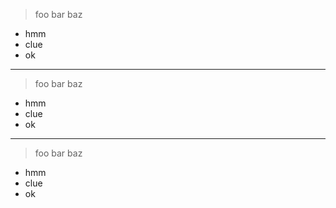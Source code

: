 > foo bar baz

- hmm
- clue
- ok

---

> foo bar baz

- hmm
- clue
- ok

---

> foo bar baz

- hmm
- clue
- ok


